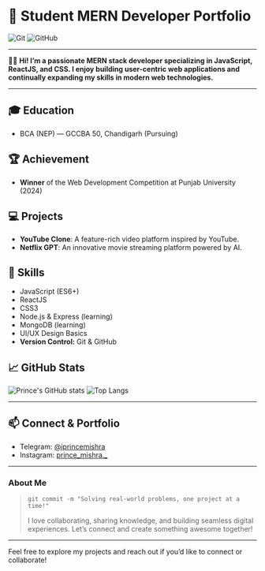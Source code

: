 # 🚀 Student MERN Developer Portfolio

![Git](https://img.shields.io/badge/git-%23F05033.svg?style=for-the-badge&logo=git&logoColor=white)
![GitHub](https://img.shields.io/badge/github-%23121011.svg?style=for-the-badge&logo=github&logoColor=white)

---

👨‍💻 **Hi! I’m a passionate MERN stack developer specializing in JavaScript, ReactJS, and CSS. I enjoy building user-centric web applications and continually expanding my skills in modern web technologies.**

---

## 🎓 Education
- BCA (NEP) — GCCBA 50, Chandigarh (Pursuing)

## 🏆 Achievement
- **Winner** of the Web Development Competition at Punjab University (2024)

## 💻 Projects
- **YouTube Clone**: A feature-rich video platform inspired by YouTube.
- **Netflix GPT**: An innovative movie streaming platform powered by AI.

## 🌱 Skills
- JavaScript (ES6+)
- ReactJS
- CSS3
- Node.js & Express (learning)
- MongoDB (learning)
- UI/UX Design Basics
- **Version Control:** Git & GitHub

## 📈 GitHub Stats

![Prince's GitHub stats](https://github-readme-stats.vercel.app/api?username=IPrincemishra&show_icons=true&theme=radical)
![Top Langs](https://github-readme-stats.vercel.app/api/top-langs/?username=IPrincemishra&layout=compact&theme=radical)

---

## 📫 Connect & Portfolio
- Telegram: [@iprincemishra](https://t.me/iprincemishra)
- Instagram: [prince_mishra._](https://www.instagram.com/prince_mishra._/)

---

### About Me

> `git commit -m "Solving real-world problems, one project at a time!"`
>
> I love collaborating, sharing knowledge, and building seamless digital experiences. Let’s connect and create something awesome together!

---

Feel free to explore my projects and reach out if you’d like to connect or collaborate!
